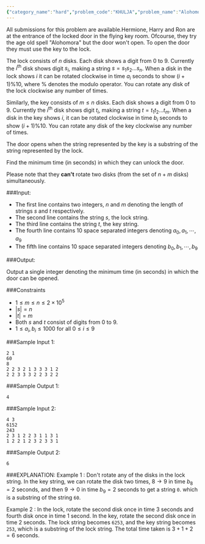 ```yaml
---
{"category_name":"hard","problem_code":"KHULJA","problem_name":"Alohomora","languages_supported":{"0":"C","1":"CPP14","2":"JAVA","3":"PYTH","4":"PYTH 3.6","5":"PYPY","6":"CS2","7":"PAS fpc","8":"PAS gpc","9":"RUBY","10":"PHP","11":"GO","12":"NODEJS","13":"HASK","14":"rust","15":"SCALA","16":"swift","17":"D","18":"PERL","19":"FORT","20":"WSPC","21":"ADA","22":"CAML","23":"ICK","24":"BF","25":"ASM","26":"CLPS","27":"PRLG","28":"ICON","29":"SCM qobi","30":"PIKE","31":"ST","32":"NICE","33":"LUA","34":"BASH","35":"NEM","36":"LISP sbcl","37":"LISP clisp","38":"SCM guile","39":"JS","40":"ERL","41":"TCL","42":"kotlin","43":"PERL6","44":"TEXT","45":"SCM chicken","46":"PYP3","47":"CLOJ","48":"COB","49":"FS"},"max_timelimit":2,"source_sizelimit":50000,"problem_author":"jtnydv25","problem_tester":null,"date_added":"25-12-2018","tags":{"0":"jtnydv25"},"time":{"view_start_date":1546074900,"submit_start_date":1546074900,"visible_start_date":1546074900,"end_date":1735669800},"is_direct_submittable":false,"layout":"problem"}
---
```

<span class="solution-visible-txt">All submissions for this problem are available.</span>Hermione, Harry and Ron are at the entrance of the locked door in the flying key room. Ofcourse, they try the age old spell "Alohomora" but the door won't open. To open the door they must use the key to the lock.

The lock consists of $n$ disks. Each disk shows a digit from $0$ to $9$. Currently the $i^{\text{th}}$ disk shows digit $s_i$, making a string $s = s_1 s_2 \ldots s_n$. When a disk in the lock shows $i$ it can be rotated clockwise in time $a_i$  seconds to show $(i + 1) \% 10$, where $\%$ denotes the modulo operator. You can rotate any disk of the lock clockwise any number of times.

Similarly, the key consists of $m \leq n$ disks. Each disk shows a digit from $0$ to $9$. Currently the $i^{\text{th}}$ disk shows digit $t_i$, making a string $t = t_1 t_2 \ldots t_m$. When a disk in the key shows $i$, it can be rotated clockwise in time $b_i$ seconds to show $(i + 1) \% 10$. You can rotate any disk of the key clockwise any number of times.

The door opens when the string represented by the key is a substring of the string represented by the lock. 

Find the minimum time (in seconds) in which they can unlock the door.

Please note that they **can't** rotate two disks (from the set of $n + m$ disks) simultaneously.

###Input:

- The first line contains two integers, $n$ and $m$ denoting the length of strings $s$ and $t$ respectively.
- The second line contains the string $s$, the lock string.
- The third line contains the string $t$, the key string.
- The fourth line contains 10 space separated integers denoting $a_0, a_1, \cdots, a_9$
- The fifth line contains 10 space separated integers denoting $b_0, b_1, \cdots, b_9$

###Output:

Output a single integer denoting the minimum time (in seconds) in which the door can be opened.

###Constraints 
- $1 \leq m \leq n \leq 2 \times 10^5$
- $|s| = n$
- $|t| = m$ 
- Both $s$ and $t$ consist of digits from $0$ to $9$.
- $1 \le a_i, b_i \le 1000$ for all $0 \le i \le 9$

###Sample Input 1:
```
2 1
60
8
2 2 3 2 1 3 3 3 1 2 
2 2 3 3 3 2 2 3 2 2
```
###Sample Output 1:
```
4
```


###Sample Input 2:
```
4 3
6152
243
2 3 1 2 2 3 1 1 3 1 
1 2 2 1 2 3 2 3 3 1
```
###Sample Output 2:
```
6
```

###EXPLANATION:
Example $1$ : Don't rotate any of the disks in the lock string. In the key string, we can rotate the disk two times, $8 \rightarrow 9$ in time $b_8 = 2$ seconds, and then $9 \rightarrow 0$ in time $b_9 = 2$ seconds to get a string `0`. which is a substring of the string `60`. 

Example $2$ : In the lock, rotate the second disk once in time $3$ seconds and fourth disk once in time $1$ second. In the key, rotate the second disk once in time $2$ seconds. The lock string becomes `6253`, and the key string becomes `253`, which is a substring of the lock string. The total time taken is $3 + 1 + 2 = 6$ seconds.
